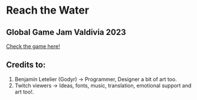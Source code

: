 # Reach the Water
## Global Game Jam Valdivia 2023

[Check the game here!](https://globalgamejam.org/2021/games/malvinas-square-6)

## Credits to:
1. Benjamín Letelier (Godyr) -> Programmer, Designer a bit of art too.
2. Twitch viewers -> Ideas, fonts, music, translation, emotional support and art too!.
